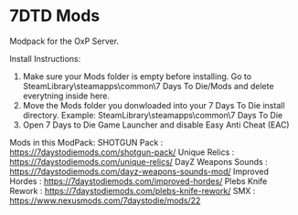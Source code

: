 # 7DTD Mods
 Modpack for the OxP Server.
 
 Install Instructions:
 1.	Make sure your Mods folder is empty before installing. Go to SteamLibrary\steamapps\common\7 Days To Die/Mods and delete everytning inside here.
 2.	Move the Mods folder you donwloaded into your 7 Days To Die install directory. Example: SteamLibrary\steamapps\common\7 Days To Die
 3. Open 7 Days to Die Game Launcher and disable Easy Anti Cheat (EAC)

Mods in this ModPack:
SHOTGUN Pack : https://7daystodiemods.com/shotgun-pack/
Unique Relics : https://7daystodiemods.com/unique-relics/
DayZ Weapons Sounds : https://7daystodiemods.com/dayz-weapons-sounds-mod/
Improved Hordes : https://7daystodiemods.com/improved-hordes/
Plebs Knife Rework : https://7daystodiemods.com/plebs-knife-rework/
SMX : https://www.nexusmods.com/7daystodie/mods/22
